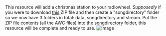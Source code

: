 This resource will add a christmas station to your radiowheel. *Supposedly* if you were to download [this](https://drive.google.com/file/d/1Zy32WVitHbkzE8vZeHhJWjsenPzRS3yO/view?usp=sharing) ZIP file and then create a "songdirectory" folder so we now have 3 folders in total: data, songdirectory and stream. Put the ZIP file contents (all the AWC files) into the songdirectory folder, this resource will be complete and ready to use.
![image](https://github.com/ChatDisabled/dc-christmasRadio/assets/44729807/7397329e-6981-4708-9299-434b82458322)
